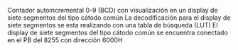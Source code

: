 Contador autoincremental 0-9 (BCD) con visualización en un display de siete segmentos del tipo cátodo común
La decodificación para el display de siete segmentos se esta realizando con una tabla de búsqueda (LUT)
El display de siete segmentos del tipo cátodo común se encuentra conectado en el PB del 8255 con dirección 6000H
